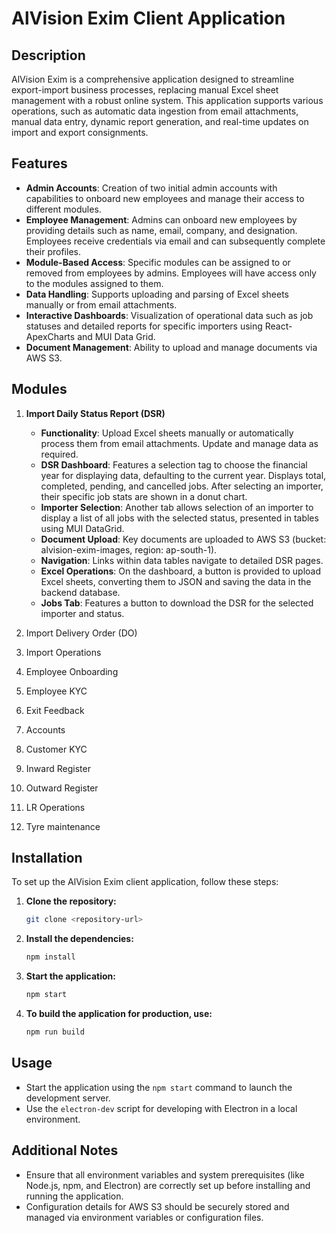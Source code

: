 # AlVision Exim Client Application

## Description

AlVision Exim is a comprehensive application designed to streamline export-import business processes, replacing manual Excel sheet management with a robust online system. This application supports various operations, such as automatic data ingestion from email attachments, manual data entry, dynamic report generation, and real-time updates on import and export consignments.

## Features

- **Admin Accounts**: Creation of two initial admin accounts with capabilities to onboard new employees and manage their access to different modules.
- **Employee Management**: Admins can onboard new employees by providing details such as name, email, company, and designation. Employees receive credentials via email and can subsequently complete their profiles.
- **Module-Based Access**: Specific modules can be assigned to or removed from employees by admins. Employees will have access only to the modules assigned to them.
- **Data Handling**: Supports uploading and parsing of Excel sheets manually or from email attachments.
- **Interactive Dashboards**: Visualization of operational data such as job statuses and detailed reports for specific importers using React-ApexCharts and MUI Data Grid.
- **Document Management**: Ability to upload and manage documents via AWS S3.

## Modules

1. **Import Daily Status Report (DSR)**

   - **Functionality**: Upload Excel sheets manually or automatically process them from email attachments. Update and manage data as required.
   - **DSR Dashboard**: Features a selection tag to choose the financial year for displaying data, defaulting to the current year. Displays total, completed, pending, and cancelled jobs. After selecting an importer, their specific job stats are shown in a donut chart.
   - **Importer Selection**: Another tab allows selection of an importer to display a list of all jobs with the selected status, presented in tables using MUI DataGrid.
   - **Document Upload**: Key documents are uploaded to AWS S3 (bucket: alvision-exim-images, region: ap-south-1).
   - **Navigation**: Links within data tables navigate to detailed DSR pages.
   - **Excel Operations**: On the dashboard, a button is provided to upload Excel sheets, converting them to JSON and saving the data in the backend database.
   - **Jobs Tab**: Features a button to download the DSR for the selected importer and status.

2. Import Delivery Order (DO)
3. Import Operations
4. Employee Onboarding
5. Employee KYC
6. Exit Feedback
7. Accounts
8. Customer KYC
9. Inward Register
10. Outward Register
11. LR Operations
12. Tyre maintenance

## Installation

To set up the AlVision Exim client application, follow these steps:

1. **Clone the repository:**
   ```bash
   git clone <repository-url>
   ```
2. **Install the dependencies:**
   ```bash
   npm install
   ```
3. **Start the application:**
   ```bash
   npm start
   ```
4. **To build the application for production, use:**
   ```bash
   npm run build
   ```

## Usage

- Start the application using the `npm start` command to launch the development server.
- Use the `electron-dev` script for developing with Electron in a local environment.

## Additional Notes

- Ensure that all environment variables and system prerequisites (like Node.js, npm, and Electron) are correctly set up before installing and running the application.
- Configuration details for AWS S3 should be securely stored and managed via environment variables or configuration files.
